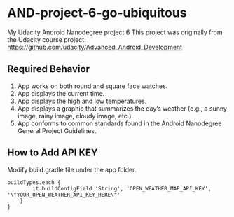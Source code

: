 # AND-project-6-go-ubiquitous
My Udacity Android Nanodegree project 6
This project was originally from the Udacity course project.
https://github.com/udacity/Advanced_Android_Development

## Required Behavior
1. App works on both round and square face watches.
2. App displays the current time.
3. App displays the high and low temperatures.
4. App displays a graphic that summarizes the day’s weather (e.g., a sunny image, rainy image, cloudy image, etc.).
5. App conforms to common standards found in the Android Nanodegree General Project Guidelines.

## How to Add API KEY
Modify build.gradle file under the app folder.
```
buildTypes.each {
        it.buildConfigField 'String', 'OPEN_WEATHER_MAP_API_KEY', '\"YOUR_OPEN_WEATHER_API_KEY_HERE\"'
    }
}
```
